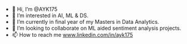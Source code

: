 - 👋 Hi, I’m @AYK175
- 👀 I’m interested in AI, ML & DS.
- 🌱 I’m currently in final year of my Masters in Data Analytics.
- 💞️ I’m looking to collaborate on ML aided sentiment analysis projects.
- 📫 How to reach me www.linkedin.com/in/ayk175

<!---
AYK175/AYK175 is a ✨ special ✨ repository because its `README.md` (this file) appears on your GitHub profile.
You can click the Preview link to take a look at your changes.
--->
